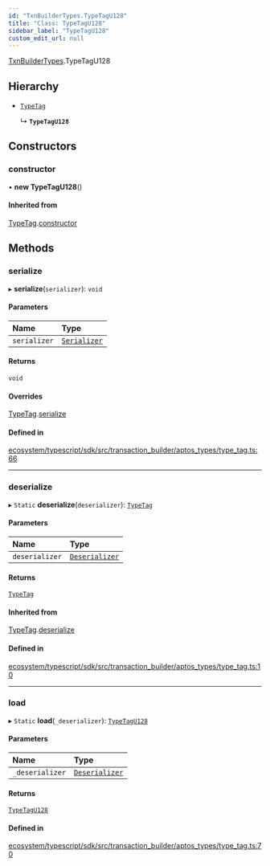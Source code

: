 ```yaml
---
id: "TxnBuilderTypes.TypeTagU128"
title: "Class: TypeTagU128"
sidebar_label: "TypeTagU128"
custom_edit_url: null
---
```


[TxnBuilderTypes](../namespaces/TxnBuilderTypes.md).TypeTagU128

## Hierarchy

- [`TypeTag`](TxnBuilderTypes.TypeTag.md)

  ↳ **`TypeTagU128`**

## Constructors

### constructor

• **new TypeTagU128**()

#### Inherited from

[TypeTag](TxnBuilderTypes.TypeTag.md).[constructor](TxnBuilderTypes.TypeTag.md#constructor)

## Methods

### serialize

▸ **serialize**(`serializer`): `void`

#### Parameters

| Name | Type |
| :------ | :------ |
| `serializer` | [`Serializer`](BCS.Serializer.md) |

#### Returns

`void`

#### Overrides

[TypeTag](TxnBuilderTypes.TypeTag.md).[serialize](TxnBuilderTypes.TypeTag.md#serialize)

#### Defined in

[ecosystem/typescript/sdk/src/transaction_builder/aptos_types/type_tag.ts:66](https://github.com/aptos-labs/aptos-core/blob/fb73eb358/ecosystem/typescript/sdk/src/transaction_builder/aptos_types/type_tag.ts#L66)

___

### deserialize

▸ `Static` **deserialize**(`deserializer`): [`TypeTag`](TxnBuilderTypes.TypeTag.md)

#### Parameters

| Name | Type |
| :------ | :------ |
| `deserializer` | [`Deserializer`](BCS.Deserializer.md) |

#### Returns

[`TypeTag`](TxnBuilderTypes.TypeTag.md)

#### Inherited from

[TypeTag](TxnBuilderTypes.TypeTag.md).[deserialize](TxnBuilderTypes.TypeTag.md#deserialize)

#### Defined in

[ecosystem/typescript/sdk/src/transaction_builder/aptos_types/type_tag.ts:10](https://github.com/aptos-labs/aptos-core/blob/fb73eb358/ecosystem/typescript/sdk/src/transaction_builder/aptos_types/type_tag.ts#L10)

___

### load

▸ `Static` **load**(`_deserializer`): [`TypeTagU128`](TxnBuilderTypes.TypeTagU128.md)

#### Parameters

| Name | Type |
| :------ | :------ |
| `_deserializer` | [`Deserializer`](BCS.Deserializer.md) |

#### Returns

[`TypeTagU128`](TxnBuilderTypes.TypeTagU128.md)

#### Defined in

[ecosystem/typescript/sdk/src/transaction_builder/aptos_types/type_tag.ts:70](https://github.com/aptos-labs/aptos-core/blob/fb73eb358/ecosystem/typescript/sdk/src/transaction_builder/aptos_types/type_tag.ts#L70)
